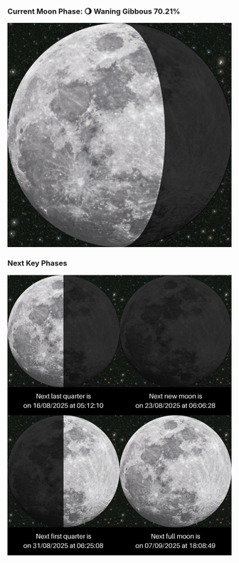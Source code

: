 ### Current Moon Phase: 🌖 Waning Gibbous 70.21%
![Moon Phase](moonphase.png)
### Next Key Phases
![Gallery](gallery.png)